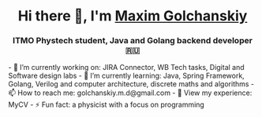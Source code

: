 <h1 align="center">Hi there 👋, I'm <a href="https://t.me/MaXimMaXiM209" target="_blank">Maxim Golchanskiy</a> 
</h1>
<h3 align="center">ITMO Phystech student, Java and Golang backend developer🇷🇺</h3>
- 🔭 I’m currently working on: JIRA Connector, WB Tech tasks, Digital and Software design labs
- 🌱 I’m currently learning: Java, Spring Framework, Golang, Verilog and computer architecture, discrete maths and algorithms
- 📫 How to reach me: golchanskiy.m.d@gmail.com
- 📄 View my experience: </a href = "https://drive.google.com/drive/folders/1qjTAbsEOntAbwk59bmmvwzCcRR62soxn">MyCV</a> 
- ⚡ Fun fact: a physicist with a focus on programming
<!--
**mMm1m/mMm1m** is a ✨ _special_ ✨ repository because its `README.md` (this file) appears on your GitHub profile.

Here are some ideas to get you started:

- 👯 I’m looking to collaborate on ...
- 🤔 I’m looking for help with ...
- 💬 Ask me about ...
- 😄 Pronouns: ...
-->

